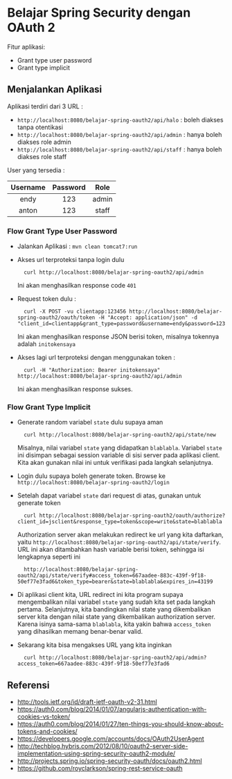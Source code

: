 # Belajar Spring Security dengan OAuth 2 #

Fitur aplikasi:

* Grant type user password
* Grant type implicit

## Menjalankan Aplikasi ##

Aplikasi terdiri dari 3 URL : 

* `http://localhost:8080/belajar-spring-oauth2/api/halo` : boleh diakses tanpa otentikasi
* `http://localhost:8080/belajar-spring-oauth2/api/admin` : hanya boleh diakses role admin
* `http://localhost:8080/belajar-spring-oauth2/api/staff` : hanya boleh diakses role staff

User yang tersedia :

| Username | Password | Role  |
|:--------:|:--------:|:-----:|
| endy     | 123      | admin |
| anton    | 123      | staff |


### Flow Grant Type User Password ##

* Jalankan Aplikasi : `mvn clean tomcat7:run`
* Akses url terproteksi tanpa login dulu

        curl http://localhost:8080/belajar-spring-oauth2/api/admin 
    
    Ini akan menghasilkan response code `401`

* Request token dulu : 

        curl -X POST -vu clientapp:123456 http://localhost:8080/belajar-spring-oauth2/oauth/token -H "Accept: application/json" -d "client_id=clientapp&grant_type=password&username=endy&password=123" 

    Ini akan menghasilkan response JSON berisi token, misalnya tokennya adalah `initokensaya`

* Akses lagi url terproteksi dengan menggunakan token : 

        curl -H "Authorization: Bearer initokensaya" http://localhost:8080/belajar-spring-oauth2/api/admin

    Ini akan menghasilkan response sukses.


### Flow Grant Type Implicit ###

* Generate random variabel `state` dulu supaya aman

        curl http://localhost:8080/belajar-spring-oauth2/api/state/new
        
    Misalnya, nilai variabel `state` yang didapatkan `blablabla`. Variabel `state` ini disimpan sebagai session variable di sisi server pada aplikasi client. Kita akan gunakan nilai ini untuk verifikasi pada langkah selanjutnya.

* Login dulu supaya boleh generate token. Browse ke `http://localhost:8080/belajar-spring-oauth2/login`

* Setelah dapat variabel `state` dari request di atas, gunakan untuk generate token

        curl http://localhost:8080/belajar-spring-oauth2/oauth/authorize?client_id=jsclient&response_type=token&scope=write&state=blablabla

    Authorization server akan melakukan redirect ke url yang kita daftarkan, yaitu `http://localhost:8080/belajar-spring-oauth2/api/state/verify`. URL ini akan ditambahkan hash variable berisi token, sehingga isi lengkapnya seperti ini
    
        http://localhost:8080/belajar-spring-oauth2/api/state/verify#access_token=667aadee-883c-439f-9f18-50ef77e3fad6&token_type=bearer&state=blablabla&expires_in=43199

* Di aplikasi client kita, URL redirect ini kita program supaya mengembalikan nilai variabel `state` yang sudah kita set pada langkah pertama. Selanjutnya, kita bandingkan nilai state yang dikembalikan server kita dengan nilai state yang dikembalikan authorization server. Karena isinya sama-sama `blablabla`, kita yakin bahwa `access_token` yang dihasilkan memang benar-benar valid.

* Sekarang kita bisa mengakses URL yang kita inginkan

        curl http://localhost:8080/belajar-spring-oauth2/api/admin?access_token=667aadee-883c-439f-9f18-50ef77e3fad6

## Referensi ##

* http://tools.ietf.org/id/draft-ietf-oauth-v2-31.html
* https://auth0.com/blog/2014/01/07/angularjs-authentication-with-cookies-vs-token/
* https://auth0.com/blog/2014/01/27/ten-things-you-should-know-about-tokens-and-cookies/
* https://developers.google.com/accounts/docs/OAuth2UserAgent
* http://techblog.hybris.com/2012/08/10/oauth2-server-side-implementation-using-spring-security-oauth2-module/
* http://projects.spring.io/spring-security-oauth/docs/oauth2.html
* https://github.com/royclarkson/spring-rest-service-oauth
